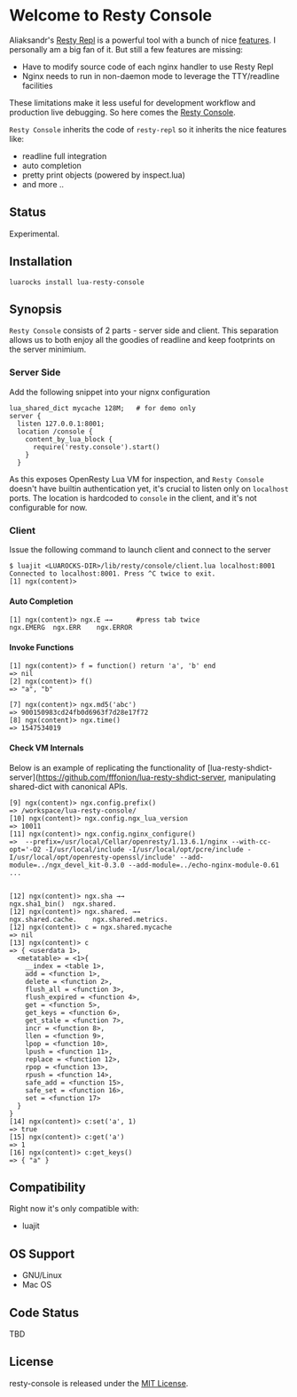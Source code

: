 # Welcome to Resty Console

Aliaksandr's [Resty Repl](https://github.com/saks/lua-resty-repl) is a powerful tool with a bunch of nice [features](https://github.com/saks/lua-resty-repl#features). I personally am a big fan of it. But still a few features are missing:

* Have to modify source code of each nginx handler to use Resty Repl
* Nginx needs to run in non-daemon mode to leverage the TTY/readline facilities

These limitations make it less useful for development workflow and production live debugging. So here comes the [Resty Console](https://github.com/nicoster/lua-resty-console).

`Resty Console` inherits the code of `resty-repl` so it inherits the nice features like:
* readline full integration
* auto completion
* pretty print objects (powered by inspect.lua)
* and more ..
## Status
Experimental.

## Installation
```
luarocks install lua-resty-console
```

## Synopsis


`Resty Console` consists of 2 parts - server side and client. This separation allows us to both enjoy all the goodies of readline and keep footprints on the server minimium.

### Server Side
Add the following snippet into your nignx configuration
```
lua_shared_dict mycache 128M;   # for demo only 
server {
  listen 127.0.0.1:8001;
  location /console {
    content_by_lua_block {
      require('resty.console').start()
    }
  }
```
As this exposes OpenResty Lua VM for inspection, and `Resty Console` doesn't have builtin authentication yet, it's crucial to listen only on `localhost` ports. 
The location is hardcoded to `console` in the client, and it's not configurable for now.

### Client

Issue the following command to launch client and connect to the server
```
$ luajit <LUAROCKS-DIR>/lib/resty/console/client.lua localhost:8001
Connected to localhost:8001. Press ^C twice to exit.
[1] ngx(content)>
```

#### Auto Completion
```
[1] ngx(content)> ngx.E →→      #press tab twice
ngx.EMERG  ngx.ERR    ngx.ERROR        

```

#### Invoke Functions
```
[1] ngx(content)> f = function() return 'a', 'b' end
=> nil
[2] ngx(content)> f()
=> "a", "b"

[7] ngx(content)> ngx.md5('abc')
=> 900150983cd24fb0d6963f7d28e17f72
[8] ngx(content)> ngx.time()
=> 1547534019
```

#### Check VM Internals

Below is an example of replicating the functionality of [lua-resty-shdict-server](https://github.com/fffonion/lua-resty-shdict-server, manipulating shared-dict with canonical APIs.
```
[9] ngx(content)> ngx.config.prefix()
=> /workspace/lua-resty-console/
[10] ngx(content)> ngx.config.ngx_lua_version
=> 10011
[11] ngx(content)> ngx.config.nginx_configure()
=>  --prefix=/usr/local/Cellar/openresty/1.13.6.1/nginx --with-cc-opt='-O2 -I/usr/local/include -I/usr/local/opt/pcre/include -I/usr/local/opt/openresty-openssl/include' --add-module=../ngx_devel_kit-0.3.0 --add-module=../echo-nginx-module-0.61 ...


[12] ngx(content)> ngx.sha →→
ngx.sha1_bin()  ngx.shared.     
[12] ngx(content)> ngx.shared. →→
ngx.shared.cache.    ngx.shared.metrics.  
[12] ngx(content)> c = ngx.shared.mycache
=> nil
[13] ngx(content)> c
=> { <userdata 1>,
  <metatable> = <1>{
    __index = <table 1>,
    add = <function 1>,
    delete = <function 2>,
    flush_all = <function 3>,
    flush_expired = <function 4>,
    get = <function 5>,
    get_keys = <function 6>,
    get_stale = <function 7>,
    incr = <function 8>,
    llen = <function 9>,
    lpop = <function 10>,
    lpush = <function 11>,
    replace = <function 12>,
    rpop = <function 13>,
    rpush = <function 14>,
    safe_add = <function 15>,
    safe_set = <function 16>,
    set = <function 17>
  }
}
[14] ngx(content)> c:set('a', 1)
=> true
[15] ngx(content)> c:get('a')
=> 1
[16] ngx(content)> c:get_keys()
=> { "a" }

```


## Compatibility
Right now it's only compatible with:
- luajit

## OS Support
- GNU/Linux
- Mac OS


## Code Status

TBD

## License

resty-console is released under the [MIT License](http://www.opensource.org/licenses/MIT).
